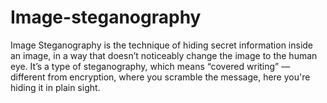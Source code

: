 # Image-steganography
Image Steganography is the technique of hiding secret information inside an image, in a way that doesn’t noticeably change the image to the human eye. It’s a type of steganography, which means “covered writing” — different from encryption, where you scramble the message, here you're hiding it in plain sight.
